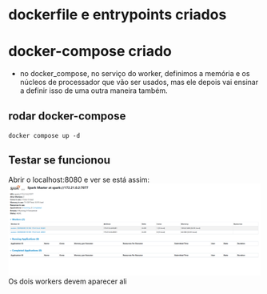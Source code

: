 # dockerfile e entrypoints criados

# docker-compose criado 
 - no docker_compose, no serviço do worker, definimos a memória e os núcleos de processador que vão ser usados, mas ele depois vai ensinar a definir isso de uma outra maneira também.

## rodar docker-compose
`docker compose up -d`

## Testar se funcionou
Abrir o localhost:8080 e ver se está assim:
![tela web do localhost:8080](image.png)
Os dois workers devem aparecer ali